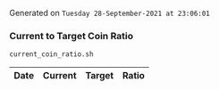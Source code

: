Generated on `Tuesday 28-September-2021 at 23:06:01`

### Current to Target Coin Ratio
`current_coin_ratio.sh`

Date|Current|Target|Ratio
---|---|---|---
